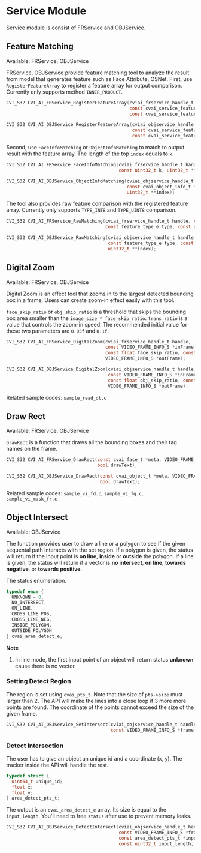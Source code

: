 # Service Module

Service module is consist of FRService and OBJService.

## Feature Matching

Available: FRService, OBJService

FRService, OBJService provide feature matching tool to analyze the result from model that generates feature such as Face Attribute, OSNet. First, use ``RegisterFeatureArray`` to register a feature array for output comparison. Currently only supports method ``INNER_PRODUCT``.

```c
CVI_S32 CVI_AI_FRService_RegisterFeatureArray(cviai_frservice_handle_t handle,
                                              const cvai_service_feature_array_t featureArray,
                                              const cvai_service_feature_matching_e method);

CVI_S32 CVI_AI_OBJService_RegisterFeatureArray(cviai_objservice_handle_t handle,
                                               const cvai_service_feature_array_t featureArray,
                                               const cvai_service_feature_matching_e method);
```

Second, use ``FaceInfoMatching`` or ``ObjectInfoMatching`` to match to output result with the feature array. The length of the top ``index`` equals to ``k``.

```c
CVI_S32 CVI_AI_FRService_FaceInfoMatching(cviai_frservice_handle_t handle, const cvai_face_t *face,
                                          const uint32_t k, uint32_t **index);

CVI_S32 CVI_AI_OBJService_ObjectInfoMatching(cviai_objservice_handle_t handle,
                                             const cvai_object_info_t *object_info, const uint32_t k,
                                             uint32_t **index);
```

The tool also provides raw feature comparison with the registered feature array. Currently only supports ``TYPE_INT8`` and ``TYPE_UINT8`` comparison.

```c
CVI_S32 CVI_AI_FRService_RawMatching(cviai_frservice_handle_t handle, const uint8_t *feature,
                                     const feature_type_e type, const uint32_t k, uint32_t **index);

CVI_S32 CVI_AI_OBJService_RawMatching(cviai_objservice_handle_t handle, const uint8_t *feature,
                                      const feature_type_e type, const uint32_t k,
                                      uint32_t **index);
```

## Digital Zoom

Available: FRService, OBJService

Digital Zoom is an effect tool that zooms in to the largest detected bounding box in a frame. Users can create zoom-in effect easily with this tool.

``face_skip_ratio`` or ``obj_skip_ratio`` is a threshold that skips the bounding box area smaller than the ``image_size * face_skip_ratio``. ``trans_ratio`` is a value that controls the zoom-in speed. The recommended initial value for these two parameters are ``0.05f`` and ``0.1f``.

```c
CVI_S32 CVI_AI_FRService_DigitalZoom(cviai_frservice_handle_t handle,
                                     const VIDEO_FRAME_INFO_S *inFrame, const cvai_face_t *meta,
                                     const float face_skip_ratio, const float trans_ratio,
                                     VIDEO_FRAME_INFO_S *outFrame);

CVI_S32 CVI_AI_OBJService_DigitalZoom(cviai_objservice_handle_t handle,
                                      const VIDEO_FRAME_INFO_S *inFrame, const cvai_object_t *meta,
                                      const float obj_skip_ratio, const float trans_ratio,
                                      VIDEO_FRAME_INFO_S *outFrame);
```

Related sample codes: ``sample_read_dt.c``

## Draw Rect

Available: FRService, OBJService

``DrawRect`` is a function that draws all the bounding boxes and their tag names on the frame.

```c
CVI_S32 CVI_AI_FRService_DrawRect(const cvai_face_t *meta, VIDEO_FRAME_INFO_S *frame,
                                  bool drawText);

CVI_S32 CVI_AI_OBJService_DrawRect(const cvai_object_t *meta, VIDEO_FRAME_INFO_S *frame,
                                   bool drawText);
```

Related sample codes: ``sample_vi_fd.c``, ``sample_vi_fq.c``, ``sample_vi_mask_fr.c``


## Object Intersect

Available: OBJService

The function provides user to draw a line or a polygon to see if the given sequental path interacts with the set region. If a polygon is given, the status will return if the input point is **on line**, **inside** or **outside** the polygon. If a line is given, the status will return if a vector is **no intersect**, **on line**, **towards negative**, or **towards positive**.

The status enumeration.

```c
typedef enum {
  UNKNOWN = 0,
  NO_INTERSECT,
  ON_LINE,
  CROSS_LINE_POS,
  CROSS_LINE_NEG,
  INSIDE_POLYGON,
  OUTSIDE_POLYGON
} cvai_area_detect_e;
```

**Note**

1. In line mode, the first input point of an object will return status **unknown** cause there is no vector.

### Setting Detect Region

The region is set using ``cvai_pts_t``. Note that the size of ``pts->size`` must larger than 2. The API will make the lines into a close loop if 3 more more points are found. The coordinate of the points cannot exceed the size of the given frame.

```c
CVI_S32 CVI_AI_OBJService_SetIntersect(cviai_objservice_handle_t handle,
                                       const VIDEO_FRAME_INFO_S *frame, const cvai_pts_t *pts);
```

### Detect Intersection

The user has to give an object an unique id and a coordinate (x, y). The tracker inside the API will handle the rest.

```c
typedef struct {
  uint64_t unique_id;
  float x;
  float y;
} area_detect_pts_t;
```

The output is an ``cvai_area_detect_e`` array. Its size is equal to the ``input_length``. You'll need to free ``status`` after use to prevent memory leaks.

```c
CVI_S32 CVI_AI_OBJService_DetectIntersect(cviai_objservice_handle_t handle,
                                          const VIDEO_FRAME_INFO_S *frame,
                                          const area_detect_pts_t *input,
                                          const uint32_t input_length, cvai_area_detect_e **status);
```